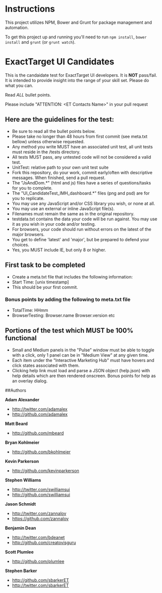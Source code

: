 # Instructions

This project utilizes NPM, Bower and Grunt for package management and automation.

To get this project up and running you'll need to run `npm install`, `bower install` and `grunt` (or `grunt watch`).


# ExactTarget UI Candidates

This is the candaidate test for ExactTarget UI developers. It is **NOT** pass/fail. It is intended to provide insight into the range of your skill set. Please do what you can.

Read *ALL* bullet points.

Please include "ATTENTION: &lt;ET Contacts Name&gt;" in your pull request

## Here are the guidelines for the test:
+ Be sure to read all the bullet points below.
+ Please take no longer than 48 hours from first commit (see meta.txt bellow) unless otherwise requested.
+ Any method you write MUST have an associated unit test, all unit tests must reside in the /tests directory.
+ All tests MUST pass, any untested code will not be considered a valid test.
+ UnitTest: relative path to your own unit test suite
+ Fork this repository, do your work, commit early/often with descriptive messages. When finished, send a pull request.
+ The "JsAndDom.*" (html and js) files have a series of questions/tasks for you to complete.
+ The "UI_CandidateTest_IMH_dashboard.*" files (png and psd) are for you to replicate.
+ You may use any JavaScript and/or CSS library you wish, or none at all.
+ You may use an external or inline JavaScript file(s).
+ Filenames must remain the same as in the original repository.
+ testdata.txt contains the data your code will be run against. You may use it as you wish in your code and/or testing.
+ For browsers, your code should run without errors on the latest of the major browsers.
+ You get to define 'latest' and 'major', but be prepared to defend your choices.
+ Yes, you MUST include IE, but only 8 or higher.

## First task to be completed
+ Create a meta.txt file that includes the following information:
+ Start Time: [unix timestamp]
+ This should be your first commit.

### Bonus points by adding the following to meta.txt file
+ TotalTime: HHmm
+ BrowserTesting: Browser.name Browser.version etc

## Portions of the test which MUST be 100% functional
+ Small and Medium panels in the "Pulse" window must be able to toggle with a click, only 1 panel can be in "Medium View" at any given time.
+ Each item under the "Interactive Marketing Hub" must have hovers and click states associated with them.
+ Clicking help link must load and parse a JSON object (help.json) with help details which are then rendered onscreen. Bonus points for help as an overlay dialog.

##Authors

**Adam Alexander**

+ http://twitter.com/adamalex
+ http://github.com/adamalex

**Matt Beard**

+ http://github.com/mbeard

**Bryan Kohlmeier**

+ http://github.com/bkohlmeier

**Kevin Parkerson**

+ http://github.com/kevinparkerson

**Stephen Williams**

+ http://twitter.com/swilliamsui
+ http://github.com/swilliamsui

**Jason Schmidt**

+ http://twitter.com/zannalov
+ https://github.com/zannalov

**Benjamin Dean**

+ http://twitter.com/bdeanet
+ http://github.com/creatovisguru

**Scott Plumlee**

+ http://github.com/plumlee

**Stephen Barker**

+ http://github.com/sbarkerET
+ http://twitter.com/sbarkerET
